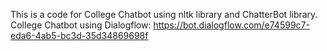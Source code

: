 This is a code for College Chatbot using nltk library and ChatterBot library.
College Chatbot using Dialogflow:
https://bot.dialogflow.com/e74599c7-eda6-4ab5-bc3d-35d34869698f
